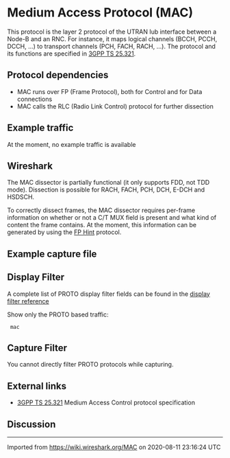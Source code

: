 # Medium Access Protocol (MAC)

This protocol is the layer 2 protocol of the UTRAN Iub interface between a Node-B and an RNC. For instance, it maps logical channels (BCCH, PCCH, DCCH, ...) to transport channels (PCH, FACH, RACH, ...). The protocol and its functions are specified in [3GPP TS 25.321](http://www.3gpp.org/ftp/Specs/html-info/25321.htm).

## Protocol dependencies

  - MAC runs over FP (Frame Protocol), both for Control and for Data connections
  - MAC calls the RLC (Radio Link Control) protocol for further dissection

## Example traffic

At the moment, no example traffic is available

## Wireshark

The MAC dissector is partially functional (it only supports FDD, not TDD mode). Dissection is possible for RACH, FACH, PCH, DCH, E-DCH and HSDSCH.

To correctly dissect frames, the MAC dissector requires per-frame information on whether or not a C/T MUX field is present and what kind of content the frame contains. At the moment, this information can be generated by using the [FP Hint](/FP-Hint) protocol.

## Example capture file

## Display Filter

A complete list of PROTO display filter fields can be found in the [display filter reference](http://www.wireshark.org/docs/dfref/m/mac.html)

Show only the PROTO based traffic:

``` 
 mac 
```

## Capture Filter

You cannot directly filter PROTO protocols while capturing.

## External links

  - [3GPP TS 25.321](http://www.3gpp.org/ftp/Specs/html-info/25321.htm) Medium Access Control protocol specification

## Discussion

---

Imported from https://wiki.wireshark.org/MAC on 2020-08-11 23:16:24 UTC
